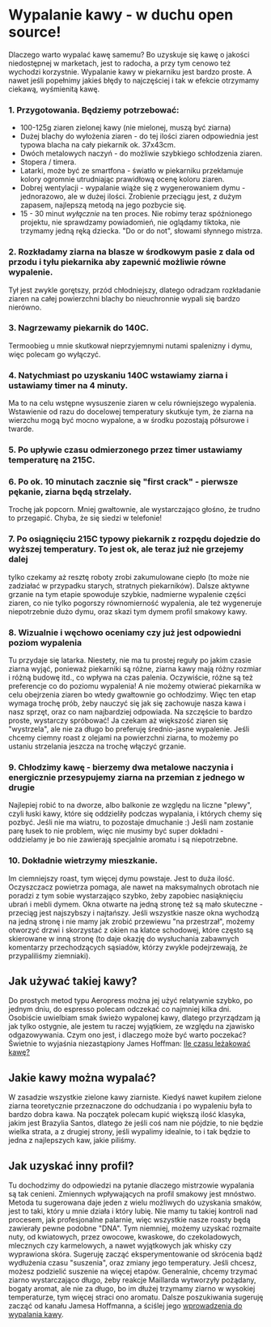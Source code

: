 # Wypalanie kawy - w duchu open source!

Dlaczego warto wypalać kawę samemu? Bo uzyskuje się kawę o jakości niedostępnej w marketach, jest to radocha, a przy tym cenowo też wychodzi korzystnie.
Wypalanie kawy w piekarniku jest bardzo proste. A nawet jeśli popełnimy jakieś błędy to najczęściej i tak w efekcie otrzymamy ciekawą, wyśmienitą kawę.

### 1. Przygotowania. Będziemy potrzebować:
  *   100-125g ziaren zielonej kawy (nie mielonej, muszą być ziarna)
  *   Dużej blachy do wyłożenia ziaren - do tej ilości ziaren odpowiednia jest typowa blacha na cały piekarnik ok. 37x43cm.
  *   Dwóch metalowych naczyń - do możliwie szybkiego schłodzenia ziaren.
  *   Stopera / timera.
  *   Latarki, może być ze smartfona - światło w piekarniku przekłamuje kolory ogromnie utrudniając prawidłową ocenę koloru ziaren.
  *   Dobrej wentylacji - wypalanie wiąże się z wygenerowaniem dymu - jednorazowo, ale w dużej ilości. Zrobienie przeciągu jest, z dużym zapasem, najlepszą metodą na jego pozbycie się.
  *   15 - 30 minut _wyłącznie_ na ten proces. Nie robimy teraz spóźnionego projektu, nie sprawdzamy powiadomień, nie oglądamy tiktoka, nie trzymamy jedną ręką dziecka. "Do or do not", słowami słynnego mistrza.  
    
### 2. Rozkładamy ziarna na blasze w środkowym pasie z dala od przodu i tyłu piekarnika aby zapewnić możliwie równe wypalenie.
Tył jest zwykle gorętszy, przód chłodniejszy, dlatego odradzam rozkładanie ziaren na całej powierzchni blachy bo nieuchronnie wypali się bardzo nierówno.
### 3. Nagrzewamy piekarnik do 140C.
Termoobieg u mnie skutkował nieprzyjemnymi nutami spalenizny i dymu, więc polecam go wyłączyć.
### 4. Natychmiast po uzyskaniu 140C wstawiamy ziarna i ustawiamy timer na 4 minuty.
Ma to na celu wstępne wysuszenie ziaren w celu równiejszego wypalenia. Wstawienie od razu do docelowej temperatury skutkuje tym, że ziarna na wierzchu mogą być mocno wypalone, a w środku pozostają półsurowe i twarde.
### 5. Po upływie czasu odmierzonego przez timer ustawiamy temperaturę na 215C.
### 6. Po ok. 10 minutach zacznie się "first crack" - pierwsze pękanie, ziarna będą strzelały.
Trochę jak popcorn. Mniej gwałtownie, ale wystarczająco głośno, że trudno to przegapić. Chyba, że się siedzi w telefonie!
### 7. Po osiągnięciu 215C typowy piekarnik z rozpędu dojedzie do wyższej temperatury. To jest ok, ale teraz już nie grzejemy dalej
tylko czekamy aż resztę roboty zrobi zakumulowane ciepło (to może nie zadziałać w przypadku starych, stratnych piekarników). Dalsze aktywne grzanie na tym etapie spowoduje szybkie, nadmierne wypalenie części ziaren, co nie tylko pogorszy równomierność wypalenia, ale też wygeneruje niepotrzebnie dużo dymu, oraz skazi tym dymem profil smakowy kawy.
### 8. Wizualnie i węchowo oceniamy czy już jest odpowiedni poziom wypalenia
Tu przydaje się latarka. Niestety, nie ma tu prostej reguły po jakim czasie ziarna wyjąć, ponieważ piekarniki są różne, ziarna kawy mają różny rozmiar i różną budowę itd., co wpływa na czas palenia. Oczywiście, różne są też preferencje co do poziomu wypalenia! A nie możemy otwierać piekarnika w celu obejrzenia ziaren bo wtedy gwałtownie go ochłodzimy. Więc ten etap wymaga trochę prób, żeby nauczyć się jak się zachowuje nasza kawa i nasz sprzęt, oraz co nam najbardziej odpowiada. Na szczęście to bardzo proste, wystarczy spróbować! Ja czekam aż większość ziaren się "wystrzela", ale nie za długo bo preferuję średnio-jasne wypalenie. Jeśli chcemy ciemny roast z olejami na powierzchni ziarna, to możemy po ustaniu strzelania jeszcza na trochę włączyć grzanie.
### 9. Chłodzimy kawę - bierzemy dwa metalowe naczynia i energicznie przesypujemy ziarna na przemian z jednego w drugie
Najlepiej robić to na dworze, albo balkonie ze względu na liczne "plewy", czyli łuski kawy, które się oddzieliły podczas wypalania, i których chemy się pozbyć. Jeśli nie ma wiatru, to pozostaje dmuchanie :) Jeśli nam zostanie parę łusek to nie problem, więc nie musimy być super dokładni - oddzielamy je bo nie zawierają specjalnie aromatu i są niepotrzebne.
### 10. Dokładnie wietrzymy mieszkanie.
Im ciemniejszy roast, tym więcej dymu powstaje. Jest to duża ilość. Oczyszczacz powietrza pomaga, ale nawet na maksymalnych obrotach nie poradzi z tym sobie wystarzająco szybko, żeby zapobiec nasiąknięciu ubrań i mebli dymem. Okna otwarte na jedną stronę też są mało skuteczne - przeciąg jest najszybszy i najtańszy. Jeśli wszystkie nasze okna wychodzą na jedną stronę i nie mamy jak zrobić przewiewu "na przestrzał", możemy otworzyć drzwi i skorzystać z okien na klatce schodowej, które często są skierowane w inną stronę (to daje okazję do wysłuchania zabawnych komentarzy przechodzących sąsiadów, którzy zwykle podejrzewają, że przypaliliśmy ziemniaki).

## Jak używać takiej kawy? 
Do prostych metod typu Aeropress można jej użyć relatywnie szybko, po jednym dniu, do espresso polecam odczekać co najmniej kilka dni. Osobiście uwielbiam smak świeżo wypalonej kawy, dlatego przyrządzam ją jak tylko ostygnie, ale jestem tu raczej wyjątkiem, ze względu na zjawisko odgazowywania. Czym ono jest, i dlaczego może być warto poczekać? Świetnie to wyjaśnia niezastąpiony James Hoffman: [Ile czasu leżakować kawę?](https://youtu.be/_Py8JOi3REg?si=9PgrwYnp6LTP6LeU)

## Jakie kawy można wypalać?
W zasadzie wszystkie zielone kawy ziarniste. Kiedyś nawet kupiłem zielone ziarna teoretycznie przeznaczone do odchudzania i po wypaleniu była to bardzo dobra kawa. Na początek polecam kupić większą ilość klasyka, jakim jest Brazylia Santos, dlatego że jeśli coś nam nie pójdzie, to nie będzie wielka strata, a z drugiej strony, jeśli wypalimy idealnie, to i tak będzie to jedna z najlepszych kaw, jakie piliśmy.

## Jak uzyskać inny profil?
Tu dochodzimy do odpowiedzi na pytanie dlaczego mistrzowie wypalania są tak cenieni. Zmiennych wpływających na profil smakowy jest mnóstwo. Metoda tu sugerowana daje jeden z wielu możliwych do uzyskania smaków, jest to taki, który u mnie działa i który lubię. Nie mamy tu takiej kontroli nad procesem, jak profesjonalne palarnie, więc wszystkie nasze roasty będą zawierały pewne podobne "DNA". Tym niemniej, możemy uzyskać rozmaite nuty, od kwiatowych, przez owocowe, kwaskowe, do czekoladowych, mlecznych czy karmelowych, a nawet wyjątkowych jak whisky czy wyprawiona skóra. Sugeruję zacząć eksperymentowanie od skrócenia bądź wydłużenia czasu "suszenia", oraz zmiany jego temperatury. Jeśli chcesz, możesz podzielić suszenie na więcej etapów. Generalnie, chcemy trzymać ziarno wystarczająco długo, żeby reakcje Maillarda wytworzyły pożądany, bogaty aromat, ale nie za długo, bo im dłużej trzymamy ziarno w wysokiej temperaturze, tym więcej straci ono aromatu. Dalsze poszukiwania sugeruję zacząć od kanału Jamesa Hoffmanna, a ściślej jego [wprowadzenia do wypalania kawy](https://youtu.be/N6BJVM5tvnw?si=fDOUTwhn-HhxphGZ).
